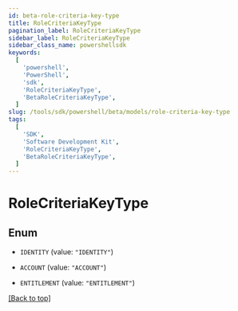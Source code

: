 ```yaml
---
id: beta-role-criteria-key-type
title: RoleCriteriaKeyType
pagination_label: RoleCriteriaKeyType
sidebar_label: RoleCriteriaKeyType
sidebar_class_name: powershellsdk
keywords:
  [
    'powershell',
    'PowerShell',
    'sdk',
    'RoleCriteriaKeyType',
    'BetaRoleCriteriaKeyType',
  ]
slug: /tools/sdk/powershell/beta/models/role-criteria-key-type
tags:
  [
    'SDK',
    'Software Development Kit',
    'RoleCriteriaKeyType',
    'BetaRoleCriteriaKeyType',
  ]
---
```


# RoleCriteriaKeyType

## Enum

- `IDENTITY` (value: `"IDENTITY"`)

- `ACCOUNT` (value: `"ACCOUNT"`)

- `ENTITLEMENT` (value: `"ENTITLEMENT"`)

[[Back to top]](#)
